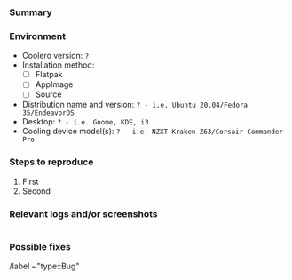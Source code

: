 <!---
Please read this!

Before opening a new issue, make sure to search for keywords in the issues
and verify the issue you're about to submit isn't a duplicate.

Please fill out the template below. These HTML comments will not be rendered so there's no need to delete them. 
Do *not* close the issue yourself, we will close things once done/handled accordingly.
For checklists put an x inside the [ ] like this: [x] to mark the checkbox.
The actions at the end of this template will be done automatically once submitted.
--->

### Summary

<!-- Summarize the bug encountered concisely. -->

### Environment

- Coolero version: `?`
- Installation method:
    - [ ] Flatpak
    - [ ] AppImage
    - [ ] Source
- Distribution name and version: `? - i.e. Ubuntu 20.04/Fedora 35/EndeavorOS`
- Desktop: `? - i.e. Gnome, KDE, i3`
- Cooling device model(s): `? - i.e. NZXT Kraken Z63/Corsair Commander Pro`

<!-- add any additional relevant information -->

### Steps to reproduce

<!-- Describe how one can reproduce the issue - this is very important. Please use an ordered list. -->

1. First
2. Second

### Relevant logs and/or screenshots

<!-- 
Paste any relevant logs - please use code blocks (```) to format console output, logs, and code
 as it's tough to read otherwise. 
Logs are very helpful. Run Coolero with the `--debug` option to get a lot more output and the logs are then 
 also saved under `/tmp/coolero/cooler.log` for easy extraction.
-->

```log output

```

### Possible fixes

<!-- If you can, link to the line of code that might be responsible for the problem. -->

/label ~"type::Bug"
